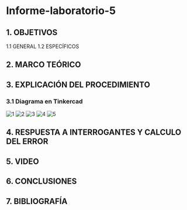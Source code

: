# Informe-laboratorio-5
## 1. OBJETIVOS
   1.1 GENERAL
   1.2 ESPECÍFICOS   
## 2. MARCO TEÓRICO
## 3. EXPLICACIÓN DEL PROCEDIMIENTO
### 3.1 Diagrama en Tinkercad

![1](https://user-images.githubusercontent.com/93893919/148471207-0bc9482b-b160-4505-9d2f-0d377e867d08.jpg)
![2](https://user-images.githubusercontent.com/93893919/148471211-9f275aa7-d9ae-41f5-8a61-eeae8bf70768.jpg)
![3](https://user-images.githubusercontent.com/93893919/148471212-d99e36d5-a1b4-45b2-9a7c-91f1f15f28b1.jpg)
![4](https://user-images.githubusercontent.com/93893919/148471213-edab29e9-ff9d-4211-bd20-a507dba5442d.jpg)
![5](https://user-images.githubusercontent.com/93893919/148471214-b50dadd7-5513-40a9-abd6-ed598ca00fe3.jpg)

## 4. RESPUESTA A INTERROGANTES Y CALCULO DEL ERROR
## 5. VIDEO
## 6. CONCLUSIONES
## 7. BIBLIOGRAFÍA 
